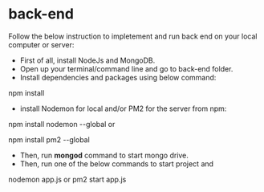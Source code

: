 
# back-end
Follow the below instruction to impletement and run back end on your local computer or server:

 - First of all, install NodeJs and MongoDB.
 - Open up your terminal/command line and go to back-end folder.
 - Install dependencies and packages using below command:

 npm install

 - install Nodemon for local and/or PM2 for the server from npm:

 npm install nodemon --global
or

 npm install pm2 --global

 - Then, run **mongod** command to start  mongo drive.
- Then, run one of the below commands to start project and

 nodemon app.js
or
 pm2 start app.js

